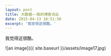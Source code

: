 ```yaml
---
layout: post
title: 大数据——我的博客词云
date: 2015-04-13 18:51:50
excerpt: '我觉得这很酷。'
---
```




我觉得这很酷。

![an image]({{ site.baseurl }}/assets/image17.jpg)
